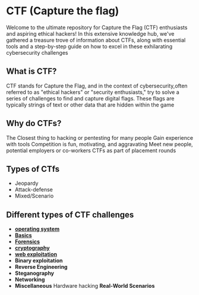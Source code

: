
# CTF (Capture the flag)

Welcome to the ultimate repository for Capture the Flag (CTF) enthusiasts and aspiring ethical hackers! In this extensive knowledge hub, we've gathered a treasure trove of information about CTFs, along with essential tools and a step-by-step guide on how to excel in these exhilarating cybersecurity challenges

## What is CTF?

CTF stands for Capture the Flag, and in the context of cybersecurity,often referred to as "ethical hackers" or "security enthusiasts," try to solve a series of challenges to find and capture digital flags. These flags are typically strings of text or other data that are hidden within the game

## Why do CTFs?

The Closest thing to hacking or pentesting for many people
Gain experience with tools
Competition is fun, motivating, and aggravating
Meet new people, potential employers or co-workers
CTFs as part of placement rounds


## Types of CTfs

- Jeopardy
- Attack-defense
- Mixed/Scenario

## Different types of CTF challenges

- [**operating system**]()
- [**Basics**]()
- [**Forensics**](https://github.com/prem-kumar-verma/CTF/blob/main/Challenges/Forensics.md)
- [**cryptography**](https://github.com/prem-kumar-verma/CTF/blob/main/Challenges/Cryptography.md)
- [**web exploitation**](https://github.com/prem-kumar-verma/CTF/blob/main/Challenges/WebExploitation.md)
- **Binary exploitation**
- **Reverse Engineering**
- **Steganography**
- **Networking**
- **Miscellaneous**
Hardware hacking
**Real-World Scenarios**
